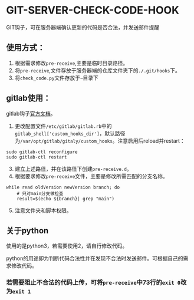 # GIT-SERVER-CHECK-CODE-HOOK
GIT钩子，可在服务器端确认更新的代码是否合法，并发送邮件提醒

## 使用方式：
1. 根据需求修改`pre-receive`,主要是临时目录路径。
2. 将`pre-receive`,文件存放于服务器端的仓库文件夹下的`./.git/hooks`下。
3. 将`check_code.py`文件存放于`~`目录下

## gitlab使用：
gitlab钩子[官方文档](https://docs.gitlab.com/ee/administration/server_hooks.html)。
1. 更改配置文件`/etc/gitlab/gitlab.rb`中的`gitlab_shell['custom_hooks_dir']`，默认路径为`/var/opt/gitlab/gitaly/custom_hooks`。注意启用后reload并restart：
```
sudo gitlab-ctl reconfigure
sudo gitlab-ctl restart
```
3. 建立上述路径，并在该路径下创建`pre-receive.d`。
4. 根据要求修改`pre-receive`文件，主要是修改所需匹配的分支名称。
```
while read oldVersion newVersion branch; do
    # 只对main分支做检查
    result=$(echo ${branch}| grep "main")
```
5. 注意文件夹和脚本权限。
## 关于python

使用的是python3，若需要使用2，请自行修改代码。

python的用途即为判断代码合法性并在发现不合法时发送邮件。可根据自己的需求修改代码。

### 若需要阻止不合法的代码上传，可将`pre-receive`中73行的`exit 0`改为`exit 1`

